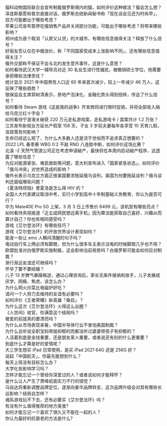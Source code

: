 猫科动物国际联合会宣布制裁俄罗斯境内的猫，如何评价这种做法？猫会怎么想？  
泽连斯基愿和普京直接对话，俄罗斯总统新闻秘书称「现在谈会见还为时尚早」，双方可能都出于哪些考虑？  
苹果公司宣布暂停在俄销售产品并关闭部分功能，可能出于哪些考虑？将带来哪些影响？  
郑州成为首个取消「认房又认贷」的大城市，有哪些信息值得关注？释放了什么信号？  
好丽友否认仅在中俄涨价，称「不同国家受成本上涨影响不同」，还有哪些信息值得关注？  
俄外交部称不保证不会与北约发生意外事件，这是什么意思？  
如何看待武汉大学一辅导员对近 30 名女生进行性骚扰，被撤销硕士学位，他需要承担哪些法律责任？  
统计显示 2021 年中国男性人口近 60 年来首次减少，较上一年减少 46 万人，这反映了哪些趋势？  
银保监会主席郭树清表示，房地产泡沫化、金融化势头得到扭转，传达了什么信号？  
如何看待 Steam 游戏《这是我的战争》开发商将进行限时促销，并将全部收入捐给乌克兰红十字会？  
如何看待宁波海关破获 220 万元走私游戏案，走私游戏卡 / 盘案共计 1.2 万张？  
江苏发布新规女方延长产假至 158 天，子女 3 岁前夫妻每年各享受 10 天育儿假，该政策有何影响？  
生命已经这么短了，为什么大多数人还是流于世俗而不追求真正想要的？  
2022 LPL 春季赛 WBG 0:2 不敌 RNG 八连胜中断，如何评价这场比赛？  
北溪 -2 天然气管道公司正在考虑申请破产，最快将在本周内启动破产程序，这透露了哪些信息？  
为应对能源紧张、难民救助等问题，意大利宣布进入「国家紧急状态」，如何评价「俄乌冲突」对世界造成的影响？  
俄外长表示乌克兰方面正按美国要求拖延俄乌谈判，美国为何要拖延谈判？俄乌谈判还面临哪些问题？  
《夏洛特烦恼》里夏洛是怎么得 HIV 的？  
全国人大代表建议取消中考，实行小学到高中十年制基础义务教育，你认为是否可行？  
华为 Mate40E Pro 5G 上架，3 月 3 日上市售价 6499 元，该机型有哪些亮点？  
如何看待央视报道「近五成网民想远离手机」因为算法能获取自己喜好、兴趣从而算计自己？你也有相同感受吗？  
游戏《艾尔登法环》有哪些技巧？  
游戏《艾尔登法环》的开放世界设计表现如何？  
能发一些让 emo 人瞬间清醒的句子吗？  
电动自行车上牌必须有脚蹬，但为什么很多车主表示没电的时候脚蹬几乎也不用？  
欧盟批准对白俄罗斯实施制裁，这会影响当前局势吗？白俄罗斯可能会如何应对制裁？  
渐行渐远友谊还可继续吗？  
怀孕了要不要结婚？  
儿子 13 岁脾气暴躁叛逆，通过心理咨询后，家长无条件接纳和放手，儿子发展成厌学、网瘾、焦虑，该怎么办？  
为什么明火炒菜比电磁炉好吃？  
请问一个人努力去维持的友谊有必要吗？  
如何评价《王者荣耀》新英雄「桑启」？  
为什么这次《艾尔登法环》火得这么出圈？  
《人世间》收官，你满意这个结局吗？  
被爱的前提真的要漂亮吗？  
为什么从市场表现来看，中国半导体行业不害怕美国制裁？  
为什么总听说全职宝妈带娃抑郁的而都没听过婆婆带孩子有抑郁的？  
人活着到底是金钱重要，还是朋友家人重要，或者说还有别的什么更重要？  
到底什么才算是好的爱情呢？  
大三学生想买 iPad 日常使用，是买 iPad 2021 64G 还是 256G 好？  
说起「中国航天」，你最先能想到什么？  
每天上班没有目标怎么办？  
大学化妆影响学习吗？  
怎样才能忘记一个曾经你深爱过的人？或者说如何才能释怀？  
是什么让人产生了萧峰纸面实力不行的错觉？  
马自达将重新调整品牌定位，逐渐向豪华品牌转变，这次品牌升级会对其有哪些长远影响？结局会怎样？  
魂系游戏玩不下去，还有必要买《艾尔登法环》吗？  
有没有什么值得推荐的地方美食?  
如何才能忘记一个喜欢了很久又不能在一起的人？  
你认为最好的抗衰老的方法是什么?  
